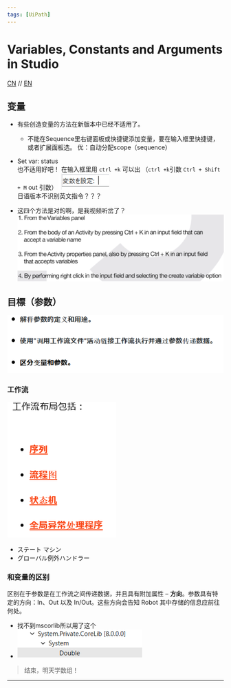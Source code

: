 ```yaml
---
tags: [UiPath]
---
```


# Variables, Constants and Arguments in Studio

[CN](https://cloud.uipath.com/meisen/academy_/courses/studio-%E4%B8%AD%E7%9A%84%E5%8F%98%E9%87%8F%E5%92%8C%E5%8F%82%E6%95%B0)
//
[EN](https://cloud.uipath.com/meisen/academy_/courses/variables-constants-and-arguments-in-studio)

## 变量
-
  有些创造变量的方法在新版本中已经不适用了。
  - 不能在Sequence里右键面板或快捷键添加变量，要在输入框里快捷键，或者扩展面板选。 优：自动分配scope（sequence）
-
   Set var: status \
   也不适用好吧！
   在输入框里用 `ctrl +k` 可以出 （`ctrl +k`引数 `Ctrl + Shift + M` out 引数）
   ![](/UiPath/pic/111304.png)\
   日语版本不识别英文指令？？？

-
  这四个方法是对的啊，是我视频听岔了？
  ![alt text](/UiPath/pic/111305.png)

## 目標（参数）

 ![alt text](/UiPath/pic/111306.png)

### 工作流

 ![alt text](/UiPath/pic/111307.png)

- ステート マシン
- グローバル例外ハンドラー

### 和变量的区别
 区别在于参数是在工作流之间传递数据，并且具有附加属性 – **方向**。参数具有特定的方向：In、Out 以及 In/Out。这些方向会告知 Robot 其中存储的信息应前往何处。

 - 找不到mscorlib所以用了这个
 - ![alt text](/UiPath/pic/111308.png)


>结束，明天学数组！
---